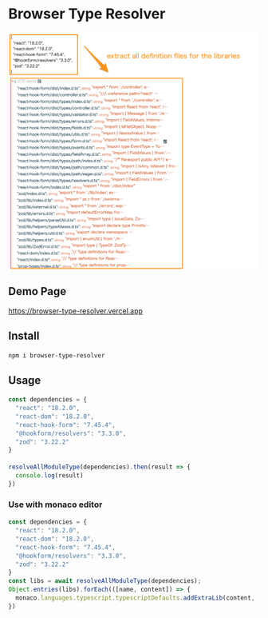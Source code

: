 # Browser Type Resolver

![](./screenshot.png)

## Demo Page

https://browser-type-resolver.vercel.app

## Install

```bash
npm i browser-type-resolver
```

## Usage

```ts
const dependencies = {
  "react": "18.2.0",
  "react-dom": "18.2.0",
  "react-hook-form": "7.45.4",
  "@hookform/resolvers": "3.3.0",
  "zod": "3.22.2"
}

resolveAllModuleType(dependencies).then(result => {
  console.log(result)
})
```

### Use with monaco editor

```ts
const dependencies = {
  "react": "18.2.0",
  "react-dom": "18.2.0",
  "react-hook-form": "7.45.4",
  "@hookform/resolvers": "3.3.0",
  "zod": "3.22.2"
}
const libs = await resolveAllModuleType(dependencies);
Object.entries(libs).forEach(([name, content]) => {
  monaco.languages.typescript.typescriptDefaults.addExtraLib(content, `file:///node_modules/${name}`)
})
```